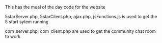This has the meal of the day code for the website 

5starServer.php, 5starClient.php, ajax.php, jsFunctions.js is used to get the 5 start sytem running

com_server.php, com_client.php are used to get the community chat room to work

